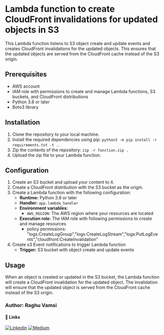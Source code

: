 # Lambda function to create CloudFront invalidations for updated objects in S3

This Lambda function listens to S3 object create and update events and creates CloudFront invalidations for the updated objects. This ensures that the updated objects are served from the CloudFront cache instead of the S3 origin.

## Prerequisites

- AWS account
- IAM role with permissions to create and manage Lambda functions, S3 buckets, and CloudFront distributions
- Python 3.8 or later
- Boto3 library

## Installation

1. Clone the repository to your local machine.
2. Install the required dependencies using pip: `python3 -m pip install -r requirements.txt -t .`.
3. Zip the contents of the repository: `zip -r function.zip .`
4. Upload the zip file to your Lambda function.

## Configuration

1. Create an S3 bucket and upload your content to it.
2. Create a CloudFront distribution with the S3 bucket as the origin.
3. Create a Lambda function with the following configuration:
   - **Runtime:** Python 3.8 or later
   - **Handler:** `app.lambda_handler`
   - **Environment variables:**
     - `AWS_REGION`: The AWS region where your resources are located
   - **Execution role:** The IAM role with following permissions to create and manage resources
     - policy permissions: "logs:CreateLogGroup","logs:CreateLogStream","logs:PutLogEvents","cloudfront:CreateInvalidation"
4. Create s3 Event notifications to trigger Lambda function
   - **Trigger:** S3 bucket with object create and update events

## Usage

When an object is created or updated in the S3 bucket, the Lambda function will create a CloudFront invalidation for the updated object. The invalidation will ensure that the updated object is served from the CloudFront cache instead of the S3 origin.

### Author: Raghu Vamsi

#### 🔗 Links
[![Linkedin](https://img.shields.io/badge/-LinkedIn-blue?style=flat&logo=Linkedin&logoColor=white&link=https://www.linkedin.com/in/devops-rv/)](https://www.linkedin.com/in/devops-rv/)
[![Medium](https://img.shields.io/badge/-Medium-000000?style=flat&labelColor=000000&logo=Medium&link=https://medium.com/@DevOps-Rv)](https://medium.com/@DevOps-Rv)
